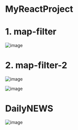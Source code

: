# MyReactProject

# 1. map-filter

![image](https://user-images.githubusercontent.com/63494351/175764470-8d29d9ce-e017-4529-b2f0-1c695c7bb235.png)


# 2. map-filter-2

![image](https://user-images.githubusercontent.com/63494351/175772825-214ba48b-6af4-4250-bfb6-044c6dad90ff.png)


![image](https://user-images.githubusercontent.com/63494351/176923876-82872887-2f0d-4c71-92c5-8a82f5a2b8dd.png)

# DailyNEWS
![image](https://user-images.githubusercontent.com/63494351/176923933-f882fafc-e37f-4f65-863b-6beb7c79d2a6.png)



